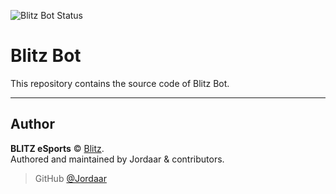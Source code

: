 ![Blitz Bot Status](https://bot-api.blitz-esports.ml/api/website/status?url=https://bot.blitz-esports.ml)

# Blitz Bot

This repository contains the source code of Blitz Bot.

---

## Author

**BLITZ eSports** © [Blitz](https://github.com/orgs/Blitz-Esports/people).  
Authored and maintained by Jordaar & contributors.

> GitHub [@Jordaar](https://github.com/Jordaar)
